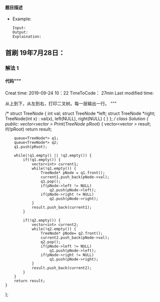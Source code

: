 ## 
#### 题目描述

- Example:
    ```
    Input: 
    Output: 
    Explaination:
    ```  

## 首刷 19年7月28日：
### 解法 1
#### 代码"""
Creat time: 2019-09-24 10：22
TimeToCode： 27min
Last modified time: 

从上到下，从左到右，打印二叉树。每一层输出一行。
"""

/*
struct TreeNode {
    int val;
    struct TreeNode *left;
    struct TreeNode *right;
    TreeNode(int x) :
            val(x), left(NULL), right(NULL) {
    }
};
*/
class Solution {
public:
    vector<vector<int> > Print(TreeNode* pRoot) {
        vector<vector<int> > result;
        if(!pRoot) return result;

        queue<TreeNode*> q1;
        queue<TreeNode*> q2;
        q1.push(pRoot);

        while(!q1.empty() || !q2.empty()) {
            if(!q1.empty()) {
                vector<int> current1;
                while(!q1.empty()) {
                    TreeNode* pNode = q1.front();
                    current1.push_back(pNode->val);
                    q1.pop();
                    if(pNode->left != NULL)
                        q2.push(pNode->left);
                    if(pNode->right != NULL)
                        q2.push(pNode->right);
                }
                result.push_back(current1);
            }

            if(!q2.empty()) {
                vector<int> current2;
                while(!q2.empty()) {
                    TreeNode* pNode= q2.front();
                    current2.push_back(pNode->val);
                    q2.pop();
                    if(pNode->left != NULL)
                        q1.push(pNode->left);
                    if(pNode->right != NULL)
                        q1.push(pNode->right);
                }
                result.push_back(current2);
            }
        }
        return result;
    }
};